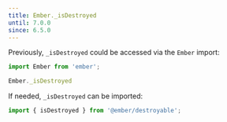 ```yaml
---
title: Ember._isDestroyed
until: 7.0.0
since: 6.5.0
---
```



Previously, `_isDestroyed` could be accessed via the `Ember` import:
```js
import Ember from 'ember';

Ember._isDestroyed
```

If needed, `_isDestroyed` can be imported:
```js
import { isDestroyed } from '@ember/destroyable';
```
